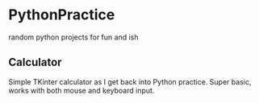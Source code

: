 # PythonPractice
random python projects for fun and ish

## Calculator
Simple TKinter calculator as I get back into Python practice. Super basic, works with both mouse and keyboard input.
